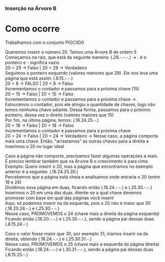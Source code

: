 ### Inserção na Árvore B   

# Como ocorre  
Trabalhamos com o conjunto P0|C0D0  

Queremos inserir o número 20. Temos uma Árvore B de ordem 5  
Começamos na raiz, que está da seguinte maneira: (.29.-.-.-.) -> . é o ponteiro e - significa vazio  
20 = 29 -> Falso | 20 < 29 -> Verdadeiro  
Seguimos o ponteiro esquerdo (valores menores que 29). Ele nos leva uma página que está assim: (.8.15.-.-.)  
20 = 8 -> FALSO | 20 < 8 -> Falso  
Incrementamos o contador e passamos para a próxima chave (15)  
20 = 15 -> Falso | 20 < 15 -> Falso  
Incrementamos o contador e passamos para a próxima chave -> Estouramos o contador, pois ele atingiu a quantidade de chaves, logo não temos 
nenhuma chave adiante. Dessa forma, passamos para o próximo ponteiro, dessa vez o direito (valores maiores que 15)  
Por fim, na última página, temos: (.18.24.25.-.)  
20 = 18 -> Falso | 20 < 18 -> Falso  
Incrementamos o contador e passamos para a próxima chave  
20 = 24 -> Falso | 20 < 24 -> Verdadeiro -> Nesse caso, a página comporta mais uma chave. Então, "arrastamos" as outras chaves para a direita e 
inserimos o 20 no lugar ideal  

Caso a página não comporte, precisamos fazer algumas operações a mais. É preciso lembrar também que na Árvore B o crescimento é para cima  
Exemplo: Quero inserir o 20, mas a página que encontramos no exemplo anterior é a seguinte: (.18.24.25.30.)  
Percebemos que a página está cheia e analisamos onde entraria o 20 (entre 18 e 24)  
Dividimos essa página em duas, ficando então (.18.24.-.-.) e (.25.30.-.-.)  
Inserimos o 20 em uma das duas. Atente-se a qual chave devemos promover com base em qual das páginas você inserir  
Aqui, só podemos inserir na da esquerda, pois o 20 não é maior que 30 (.18.20.24.-.) e (.25.30.-.-.)  
Nesse caso, PROMOVEMOS o 24 (chave mais a direita da página esquerda)  
Ficando então (.18.20.-.-.) e (.25.30.-.-.), sendo a página pai dessas duas (.8.15.24.-.)  

Caso o valor fosse maior que 30, por exemplo 31, iríamos inserir na da direita, obtendo (.18.24.-.-.) e (.25.30.31.-.)  
Nesse caso, PROMOVEMOS o 25 (chave mais a esquerda da página direita)  
Ficando então (.18.24.-.-.) e (.30.31.-.-.), sendo a página pai dessas duas (.8.15.25.-.)  


